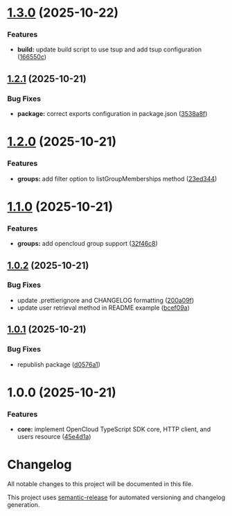 # [1.3.0](https://github.com/relatiocc/opencloud/compare/v1.2.1...v1.3.0) (2025-10-22)


### Features

* **build:** update build script to use tsup and add tsup configuration ([166550c](https://github.com/relatiocc/opencloud/commit/166550c37ccb2ba0ffff8413a1fbeeaa1e63b130))

## [1.2.1](https://github.com/relatiocc/opencloud/compare/v1.2.0...v1.2.1) (2025-10-21)


### Bug Fixes

* **package:** correct exports configuration in package.json ([3538a8f](https://github.com/relatiocc/opencloud/commit/3538a8fb3cb288ea7b877bf98c7737e4dbc4471f))

# [1.2.0](https://github.com/relatiocc/opencloud/compare/v1.1.0...v1.2.0) (2025-10-21)


### Features

* **groups:** add filter option to listGroupMemberships method ([23ed344](https://github.com/relatiocc/opencloud/commit/23ed344c684feb0f0b4544fa78099c3a34e97f5b))

# [1.1.0](https://github.com/relatiocc/opencloud/compare/v1.0.2...v1.1.0) (2025-10-21)


### Features

* **groups:** add opencloud group support ([32f46c8](https://github.com/relatiocc/opencloud/commit/32f46c80b5889282d257e2512e379b1fdcb4e737))

## [1.0.2](https://github.com/relatiocc/opencloud/compare/v1.0.1...v1.0.2) (2025-10-21)


### Bug Fixes

* update .prettierignore and CHANGELOG formatting ([200a09f](https://github.com/relatiocc/opencloud/commit/200a09f4878f0344eaec0436a236fab2df0f6ff2))
* update user retrieval method in README example ([bcef09a](https://github.com/relatiocc/opencloud/commit/bcef09a5973dbe5c97707dec52e8a177b2c1d69f))

## [1.0.1](https://github.com/relatiocc/opencloud/compare/v1.0.0...v1.0.1) (2025-10-21)

### Bug Fixes

* republish package ([d0576a1](https://github.com/relatiocc/opencloud/commit/d0576a1e1fd96fb5d032aa5449e3430432ef3a75))

# 1.0.0 (2025-10-21)

### Features

* **core:** implement OpenCloud TypeScript SDK core, HTTP client, and users resource ([45e4d1a](https://github.com/relatiocc/opencloud/commit/45e4d1a95de89f9e50ef236fbf153d1a77a83885))

# Changelog

All notable changes to this project will be documented in this file.

This project uses [semantic-release](https://github.com/semantic-release/semantic-release) for automated versioning and changelog generation.
